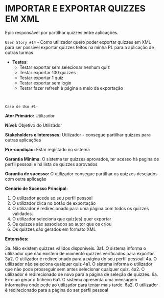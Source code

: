 # IMPORTAR E EXPORTAR QUIZZES EM XML
Epic responsável por partilhar quizzes entre aplicações.
<br/>

`User Story #14` - Como utilizador quero poder exportar quizzes em XML para ser possivel exportar quizzes feitos na minha PL para a aplicação de outras turmas

* **Testes**: 
  * Testar exportar sem selecionar nenhum quiz
  * Testar exportar 100 quizzes
  * Testar exportar 1 quiz
  * Testar exportar sem login
  * Testar fazer refresh à página a meio da exportação
<br/>

`Caso de Uso #1-` 

__Ator Primário:__ Utilizador

__Nível:__ Objetivo do Utilizador

__Stakeholders e Interesses:__ Utilizador - consegue partilhar quizzes para outras aplicações

__Pré-condição:__ Estar registado no sistema

__Garantia Mínima:__ O sistema ter quizzes aprovados, ter acesso há pagina de perfil pessoal e há lista de quizzes aprovados

__Garantia de sucesso:__ O utilizador consegue partilhar os quizzes desejados com outra aplicação

__Cenário de Sucesso Principal:__
1. O utilizador acede ao seu perfil pessoal
2. O utilizador clica no botão de exportação
3. O utilizador é redirecionado para uma página com todos os quizzes validados.
4. O utilizador seleciona que quiz(es) quer exportar
5. Os quizzes são associados ao autor que os criou
6. Os quizzes são gerados em formato XML


__Extensões:__ 

3a. Não existem quizzes válidos disponiveis.
  3a1. O sistema informa o utilizador que não existem de momento quizzes verificados para exportar.
  3a2. O utilizador é redirecionado para a página do seu perfil pessoal.
4a. O utilizador não seleciona qualquer quiz
  4a1. O sistema informa o utilizador que não pode prosseguir sem antes selecionar qualquer quiz.
  4a2. O utilizador é redirecionado de novo para a página de seleção de quizzes.
6a. Erro ao gerar o ficheiro 
  6a1. O sistema apresenta uma mensagem informativa onde pede ao utilizador para tentar mais tarde.
  6a2. O utilizador é redirecionado para a página do ser perfil pessoal

